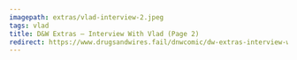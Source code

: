 ```yaml
---
imagepath: extras/vlad-interview-2.jpeg
tags: vlad
title: D&W Extras – Interview With Vlad (Page 2)
redirect: https://www.drugsandwires.fail/dnwcomic/dw-extras-interview-with-vlad-page-2/
---
```

